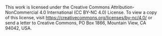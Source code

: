 This work is licensed under the Creative Commons Attribution-NonCommercial 4.0 International (CC BY-NC 4.0) License.
To view a copy of this license, visit https://creativecommons.org/licenses/by-nc/4.0/ or send a letter to Creative Commons, PO Box 1866, Mountain View, CA 94042, USA.